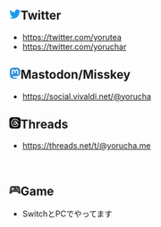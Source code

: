 ## ![・](/post-assets/social/twitter.png?w=20&h=20)Twitter

- <https://twitter.com/yorutea>
- <https://twitter.com/yoruchar>

## ![・](/post-assets/social/mastodon.png?w=20&h=20)Mastodon/Misskey

- <https://social.vivaldi.net/@yorucha>

## ![・](/post-assets/social/threads.png?w=20&h=20)Threads

- <https://threads.net/t/@yorucha.me>

&nbsp;

## ![・](/post-assets/social/sports_esports.png?w=20&h=20)Game

- SwitchとPCでやってます
